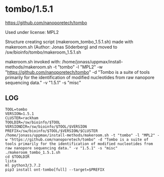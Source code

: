 tombo/1.5.1
========================

<https://github.com/nanoporetech/tombo>

Used under license:
MPL2

Structure creating script (makeroom_tombo_1.5.1.sh) made with makeroom.sh (Author: Jonas Söderberg) and moved to /sw/bioinfo/tombo/makeroom_1.5.1.sh

makeroom.sh invoked with:
/home/jonass/uppmax/install-methods/makeroom.sh -t "tombo" -l "MPL2" -w "https://github.com/nanoporetech/tombo" -d "Tombo is a suite of tools primarily for the identification of modified nucleotides from raw nanopore sequencing data." -v "1.5.1" -s "misc"

LOG
---

    TOOL=tombo
    VERSION=1.5.1
    CLUSTER=rackham
    TOOLDIR=/sw/bioinfo/$TOOL
    VERSIONDIR=/sw/bioinfo/$TOOL/$VERSION
    PREFIX=/sw/bioinfo/$TOOL/$VERSION/$CLUSTER
    /home/jonass/uppmax/install-methods/makeroom.sh -t "tombo" -l "MPL2" -w "https://github.com/nanoporetech/tombo" -d "Tombo is a suite of tools primarily for the identification of modified nucleotides from raw nanopore sequencing data." -v "1.5.1" -s "misc"
    ./makeroom_tombo_1.5.1.sh
    cd $TOOLDIR
    lista
    ml python3/3.7.2
    pip3 install ont-tombo[full] --target=$PREFIX
